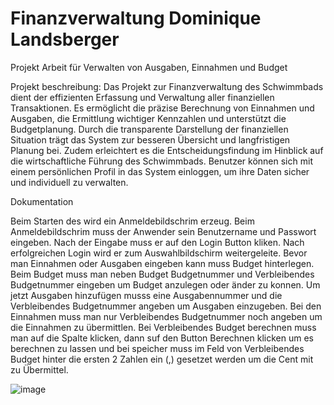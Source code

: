 # Finanzverwaltung Dominique Landsberger
Projekt Arbeit  für Verwalten von Ausgaben, Einnahmen und Budget

Projekt beschreibung:
Das Projekt zur Finanzverwaltung des Schwimmbads dient der effizienten Erfassung und Verwaltung aller finanziellen Transaktionen. Es ermöglicht die präzise Berechnung von Einnahmen und Ausgaben, die Ermittlung wichtiger Kennzahlen und unterstützt die Budgetplanung. Durch die transparente Darstellung der finanziellen Situation trägt das System zur besseren Übersicht und langfristigen Planung bei. Zudem erleichtert es die Entscheidungsfindung im Hinblick auf die wirtschaftliche Führung des Schwimmbads. Benutzer können sich mit einem persönlichen Profil in das System einloggen, um ihre Daten sicher und individuell zu verwalten.

Dokumentation

Beim Starten des wird ein Anmeldebildschrim erzeug. Beim Anmeldebildschrim muss der Anwender sein Benutzername und Passwort eingeben. 
Nach der Eingabe muss er auf den Login Button kliken. Nach erfolgreichen Login wird er zum Auswahlbildschirm weitergeleite.
Bevor man Einnahmen oder Ausgaben eingeben kann muss Budget hinterlegen.
Beim Budget muss man neben Budget Budgetnummer und Verbleibendes Budgetnummer eingeben um Budget anzulegen oder änder zu konnen.
Um jetzt Ausgaben hinzufügen musss eine Ausgabennummer und die Verbleibendes Budgetnummer angeben um Ausgaben einzugeben.
Bei den Einnahmen muss man nur Verbleibendes Budgetnummer noch angeben um die Einnahmen zu übermittlen.
Bei Verbleibendes Budget berechnen muss man auf die Spalte klicken, dann suf den Button Berechnen klicken um es berechnen zu lassen
und bei speicher muss im Feld von Verbleibendes Budget hinter die ersten 2 Zahlen ein (,) gesetzet werden um die Cent mit zu Übermittel.


![image](https://github.com/user-attachments/assets/8ffcd3ae-ba38-4fa3-be4e-a3b699716e3b)
